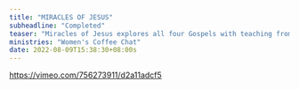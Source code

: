 ```yaml
---
title: "MIRACLES OF JESUS"
subheadline: "Completed"
teaser: "Miracles of Jesus explores all four Gospels with teaching from Jennie Allen, Bianca Juárez Olthoff, Jada Edwards, and Sadie Robertson. Discover the ways Jesus healed, provided for, calmed, and resurrected the people he encountered."
ministries: "Women's Coffee Chat"
date: 2022-08-09T15:38:30+08:00s
---
```



https://vimeo.com/756273911/d2a11adcf5

